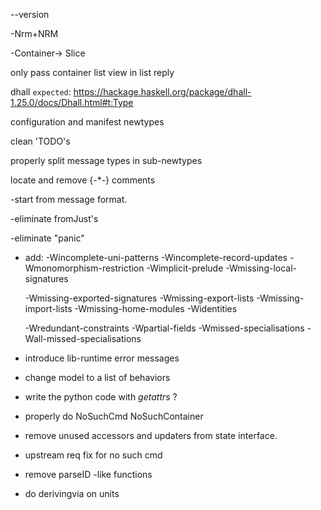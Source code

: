 --version

-Nrm+NRM

-Container-> Slice

only pass container list view in list reply

dhall `expected`:  https://hackage.haskell.org/package/dhall-1.25.0/docs/Dhall.html#t:Type

configuration and manifest newtypes

clean 'TODO's

properly split message types in sub-newtypes

locate and remove {-*-} comments

-start from message format.

-eliminate fromJust's

-eliminate "panic"

- add: 
    -Wincomplete-uni-patterns
    -Wincomplete-record-updates
    -Wmonomorphism-restriction
    -Wimplicit-prelude
    -Wmissing-local-signatures

	

    -Wmissing-exported-signatures
    -Wmissing-export-lists
    -Wmissing-import-lists
    -Wmissing-home-modules
    -Widentities

	

    -Wredundant-constraints
    -Wpartial-fields
    -Wmissed-specialisations
    -Wall-missed-specialisations

- introduce lib-runtime error messages

- change model to a list of behaviors

- write the python code with _getattrs_ ?

- properly do NoSuchCmd NoSuchContainer

- remove unused accessors and updaters from state interface.

- upstream req fix for no such cmd

- remove parseID -like functions

- do derivingvia on units
